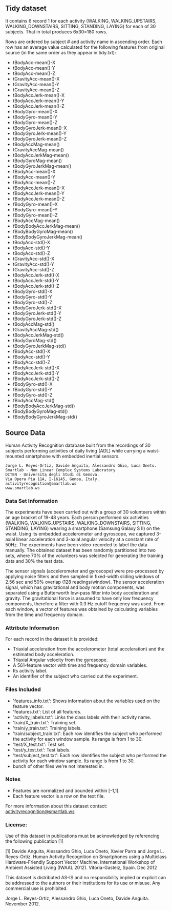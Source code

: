 ## Tidy dataset
It contains 6 record 1 for each activity (WALKING, WALKING_UPSTAIRS, WALKING_DOWNSTAIRS, SITTING, STANDING, LAYING) for each of 30 subjects. That in total produces 6x30=180 rows.

Rows are ordered by subject # and activity name in ascending order. Each row has an average value calculated for the following features from original source (in the same order as they
appear in tidy.txt):
 - tBodyAcc-mean()-X
 - tBodyAcc-mean()-Y
 - tBodyAcc-mean()-Z
 - tGravityAcc-mean()-X
 - tGravityAcc-mean()-Y
 - tGravityAcc-mean()-Z
 - tBodyAccJerk-mean()-X
 - tBodyAccJerk-mean()-Y
 - tBodyAccJerk-mean()-Z
 - tBodyGyro-mean()-X
 - tBodyGyro-mean()-Y
 - tBodyGyro-mean()-Z
 - tBodyGyroJerk-mean()-X
 - tBodyGyroJerk-mean()-Y
 - tBodyGyroJerk-mean()-Z
 - tBodyAccMag-mean()
 - tGravityAccMag-mean()
 - tBodyAccJerkMag-mean()
 - tBodyGyroMag-mean()
 - tBodyGyroJerkMag-mean()
 - fBodyAcc-mean()-X
 - fBodyAcc-mean()-Y
 - fBodyAcc-mean()-Z
 - fBodyAccJerk-mean()-X
 - fBodyAccJerk-mean()-Y
 - fBodyAccJerk-mean()-Z
 - fBodyGyro-mean()-X
 - fBodyGyro-mean()-Y
 - fBodyGyro-mean()-Z
 - fBodyAccMag-mean()
 - fBodyBodyAccJerkMag-mean()
 - fBodyBodyGyroMag-mean()
 - fBodyBodyGyroJerkMag-mean()
 - tBodyAcc-std()-X
 - tBodyAcc-std()-Y
 - tBodyAcc-std()-Z
 - tGravityAcc-std()-X
 - tGravityAcc-std()-Y
 - tGravityAcc-std()-Z
 - tBodyAccJerk-std()-X
 - tBodyAccJerk-std()-Y
 - tBodyAccJerk-std()-Z
 - tBodyGyro-std()-X
 - tBodyGyro-std()-Y
 - tBodyGyro-std()-Z
 - tBodyGyroJerk-std()-X
 - tBodyGyroJerk-std()-Y
 - tBodyGyroJerk-std()-Z
 - tBodyAccMag-std()
 - tGravityAccMag-std()
 - tBodyAccJerkMag-std()
 - tBodyGyroMag-std()
 - tBodyGyroJerkMag-std()
 - fBodyAcc-std()-X
 - fBodyAcc-std()-Y
 - fBodyAcc-std()-Z
 - fBodyAccJerk-std()-X
 - fBodyAccJerk-std()-Y
 - fBodyAccJerk-std()-Z
 - fBodyGyro-std()-X
 - fBodyGyro-std()-Y
 - fBodyGyro-std()-Z
 - fBodyAccMag-std()
 - fBodyBodyAccJerkMag-std()
 - fBodyBodyGyroMag-std()
 - fBodyBodyGyroJerkMag-std()

## Source Data
Human Activity Recognition database built from the recordings of 30 subjects performing activities of daily living (ADL) while carrying a waist-mounted smartphone with embedded inertial sensors.
```
Jorge L. Reyes-Ortiz, Davide Anguita, Alessandro Ghio, Luca Oneto.
Smartlab - Non Linear Complex Systems Laboratory
DITEN - Universitą degli Studi di Genova.
Via Opera Pia 11A, I-16145, Genoa, Italy.
activityrecognition@smartlab.ws
www.smartlab.ws
```

### Data Set Information
The experiments have been carried out with a group of 30 volunteers within an age bracket of 19-48 years. Each person performed six activities (WALKING, WALKING_UPSTAIRS, WALKING_DOWNSTAIRS, SITTING, STANDING, LAYING) wearing a smartphone (Samsung Galaxy S II) on the waist. Using its embedded accelerometer and gyroscope, we captured 3-axial linear acceleration and 3-axial angular velocity at a constant rate of 50Hz. The experiments have been video-recorded to label the data manually. The obtained dataset has been randomly partitioned into two sets, where 70% of the volunteers was selected for generating the training data and 30% the test data. 

The sensor signals (accelerometer and gyroscope) were pre-processed by applying noise filters and then sampled in fixed-width sliding windows of 2.56 sec and 50% overlap (128 readings/window). The sensor acceleration signal, which has gravitational and body motion components, was separated using a Butterworth low-pass filter into body acceleration and gravity. The gravitational force is assumed to have only low frequency components, therefore a filter with 0.3 Hz cutoff frequency was used. From each window, a vector of features was obtained by calculating variables from the time and frequency domain. 

### Attribute Information
For each record in the dataset it is provided: 
 - Triaxial acceleration from the accelerometer (total acceleration) and the estimated body acceleration. 
 - Triaxial Angular velocity from the gyroscope. 
 - A 561-feature vector with time and frequency domain variables. 
 - Its activity label. 
 - An identifier of the subject who carried out the experiment.

### Files Included
 - 'features_info.txt': Shows information about the variables used on the feature vector.
 - 'features.txt': List of all features.
 - 'activity_labels.txt': Links the class labels with their activity name.
 - 'train/X_train.txt': Training set.
 - 'train/y_train.txt': Training labels.
 - 'train/subject_train.txt': Each row identifies the subject who performed the activity for each window sample. Its range is from 1 to 30.
 - 'test/X_test.txt': Test set.
 - 'test/y_test.txt': Test labels.
 - 'test/subject_test.txt': Each row identifies the subject who performed the activity for each window sample. Its range is from 1 to 30.
 - bunch of other files we're not interested in.
 
### Notes
 - Features are normalized and bounded within [-1,1].
 - Each feature vector is a row on the text file.

For more information about this dataset contact: activityrecognition@smartlab.ws

### License:
Use of this dataset in publications must be acknowledged by referencing the following publication [1] 

[1] Davide Anguita, Alessandro Ghio, Luca Oneto, Xavier Parra and Jorge L. Reyes-Ortiz. Human Activity Recognition on Smartphones using a Multiclass Hardware-Friendly Support Vector Machine. International Workshop of Ambient Assisted Living (IWAAL 2012). Vitoria-Gasteiz, Spain. Dec 2012

This dataset is distributed AS-IS and no responsibility implied or explicit can be addressed to the authors or their institutions for its use or misuse. Any commercial use is prohibited.

Jorge L. Reyes-Ortiz, Alessandro Ghio, Luca Oneto, Davide Anguita. November 2012.
